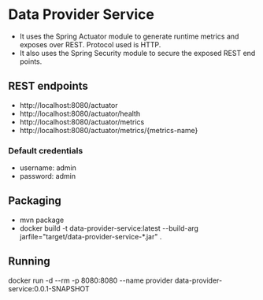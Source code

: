 # Data Provider Service
- It uses the Spring Actuator module to generate runtime metrics
and exposes over REST. Protocol used is HTTP.
- It also uses the Spring Security module to secure the exposed REST end points.

## REST endpoints
- http://localhost:8080/actuator
- http://localhost:8080/actuator/health
- http://localhost:8080/actuator/metrics
- http://localhost:8080/actuator/metrics/{metrics-name}

### Default credentials
- username: admin
- password: admin

## Packaging
- mvn package
- docker build -t data-provider-service:latest --build-arg jarfile="target/data-provider-service-*.jar" .

## Running
docker run -d --rm -p 8080:8080 --name provider data-provider-service:0.0.1-SNAPSHOT